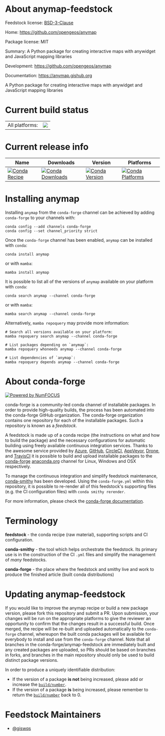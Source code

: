 About anymap-feedstock
======================

Feedstock license: [BSD-3-Clause](https://github.com/conda-forge/anymap-feedstock/blob/main/LICENSE.txt)

Home: https://github.com/opengeos/anymap

Package license: MIT

Summary: A Python package for creating interactive maps with anywidget and JavaScript mapping libraries

Development: https://github.com/opengeos/anymap

Documentation: https://anymap.gishub.org

A Python package for creating interactive maps with anywidget and JavaScript mapping libraries

Current build status
====================


<table><tr><td>All platforms:</td>
    <td>
      <a href="https://dev.azure.com/conda-forge/feedstock-builds/_build/latest?definitionId=26085&branchName=main">
        <img src="https://dev.azure.com/conda-forge/feedstock-builds/_apis/build/status/anymap-feedstock?branchName=main">
      </a>
    </td>
  </tr>
</table>

Current release info
====================

| Name | Downloads | Version | Platforms |
| --- | --- | --- | --- |
| [![Conda Recipe](https://img.shields.io/badge/recipe-anymap-green.svg)](https://anaconda.org/conda-forge/anymap) | [![Conda Downloads](https://img.shields.io/conda/dn/conda-forge/anymap.svg)](https://anaconda.org/conda-forge/anymap) | [![Conda Version](https://img.shields.io/conda/vn/conda-forge/anymap.svg)](https://anaconda.org/conda-forge/anymap) | [![Conda Platforms](https://img.shields.io/conda/pn/conda-forge/anymap.svg)](https://anaconda.org/conda-forge/anymap) |

Installing anymap
=================

Installing `anymap` from the `conda-forge` channel can be achieved by adding `conda-forge` to your channels with:

```
conda config --add channels conda-forge
conda config --set channel_priority strict
```

Once the `conda-forge` channel has been enabled, `anymap` can be installed with `conda`:

```
conda install anymap
```

or with `mamba`:

```
mamba install anymap
```

It is possible to list all of the versions of `anymap` available on your platform with `conda`:

```
conda search anymap --channel conda-forge
```

or with `mamba`:

```
mamba search anymap --channel conda-forge
```

Alternatively, `mamba repoquery` may provide more information:

```
# Search all versions available on your platform:
mamba repoquery search anymap --channel conda-forge

# List packages depending on `anymap`:
mamba repoquery whoneeds anymap --channel conda-forge

# List dependencies of `anymap`:
mamba repoquery depends anymap --channel conda-forge
```


About conda-forge
=================

[![Powered by
NumFOCUS](https://img.shields.io/badge/powered%20by-NumFOCUS-orange.svg?style=flat&colorA=E1523D&colorB=007D8A)](https://numfocus.org)

conda-forge is a community-led conda channel of installable packages.
In order to provide high-quality builds, the process has been automated into the
conda-forge GitHub organization. The conda-forge organization contains one repository
for each of the installable packages. Such a repository is known as a *feedstock*.

A feedstock is made up of a conda recipe (the instructions on what and how to build
the package) and the necessary configurations for automatic building using freely
available continuous integration services. Thanks to the awesome service provided by
[Azure](https://azure.microsoft.com/en-us/services/devops/), [GitHub](https://github.com/),
[CircleCI](https://circleci.com/), [AppVeyor](https://www.appveyor.com/),
[Drone](https://cloud.drone.io/welcome), and [TravisCI](https://travis-ci.com/)
it is possible to build and upload installable packages to the
[conda-forge](https://anaconda.org/conda-forge) [anaconda.org](https://anaconda.org/)
channel for Linux, Windows and OSX respectively.

To manage the continuous integration and simplify feedstock maintenance,
[conda-smithy](https://github.com/conda-forge/conda-smithy) has been developed.
Using the ``conda-forge.yml`` within this repository, it is possible to re-render all of
this feedstock's supporting files (e.g. the CI configuration files) with ``conda smithy rerender``.

For more information, please check the [conda-forge documentation](https://conda-forge.org/docs/).

Terminology
===========

**feedstock** - the conda recipe (raw material), supporting scripts and CI configuration.

**conda-smithy** - the tool which helps orchestrate the feedstock.
                   Its primary use is in the construction of the CI ``.yml`` files
                   and simplify the management of *many* feedstocks.

**conda-forge** - the place where the feedstock and smithy live and work to
                  produce the finished article (built conda distributions)


Updating anymap-feedstock
=========================

If you would like to improve the anymap recipe or build a new
package version, please fork this repository and submit a PR. Upon submission,
your changes will be run on the appropriate platforms to give the reviewer an
opportunity to confirm that the changes result in a successful build. Once
merged, the recipe will be re-built and uploaded automatically to the
`conda-forge` channel, whereupon the built conda packages will be available for
everybody to install and use from the `conda-forge` channel.
Note that all branches in the conda-forge/anymap-feedstock are
immediately built and any created packages are uploaded, so PRs should be based
on branches in forks, and branches in the main repository should only be used to
build distinct package versions.

In order to produce a uniquely identifiable distribution:
 * If the version of a package **is not** being increased, please add or increase
   the [``build/number``](https://docs.conda.io/projects/conda-build/en/latest/resources/define-metadata.html#build-number-and-string).
 * If the version of a package **is** being increased, please remember to return
   the [``build/number``](https://docs.conda.io/projects/conda-build/en/latest/resources/define-metadata.html#build-number-and-string)
   back to 0.

Feedstock Maintainers
=====================

* [@giswqs](https://github.com/giswqs/)

